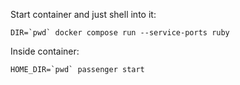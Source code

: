 Start container and just shell into it:

```shell
DIR=`pwd` docker compose run --service-ports ruby
```

Inside container:

```shell
HOME_DIR=`pwd` passenger start
```